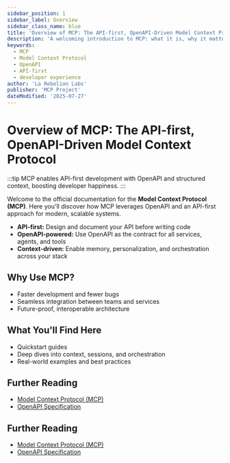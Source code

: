 ```yaml
---
sidebar_position: 1
sidebar_label: Overview
sidebar_class_name: blue
title: 'Overview of MCP: The API-first, OpenAPI-Driven Model Context Protocol'
description: 'A welcoming introduction to MCP: what it is, why it matters, and how it powers API-first, OpenAPI-driven systems.'
keywords: 
  - MCP
  - Model Context Protocol
  - OpenAPI
  - API-first
  - developer experience
author: 'La Rebelion Labs'
publisher: 'MCP Project'
dateModified: '2025-07-27'
---
```


# Overview of MCP: The API-first, OpenAPI-Driven Model Context Protocol

:::tip
MCP enables API-first development with OpenAPI and structured context, boosting developer happiness.
:::

Welcome to the official documentation for the **Model Context Protocol (MCP)**. Here you'll discover how MCP leverages OpenAPI and an API-first approach for modern, scalable systems.

- **API-first:** Design and document your API before writing code
- **OpenAPI-powered:** Use OpenAPI as the contract for all services, agents, and tools
- **Context-driven:** Enable memory, personalization, and orchestration across your stack

## Why Use MCP?
- Faster development and fewer bugs
- Seamless integration between teams and services
- Future-proof, interoperable architecture

## What You'll Find Here
- Quickstart guides
- Deep dives into context, sessions, and orchestration
- Real-world examples and best practices

## Further Reading
- [Model Context Protocol (MCP)](https://github.com/la-rebelion)
- [OpenAPI Specification](https://swagger.io/specification/)
## Further Reading
- [Model Context Protocol (MCP)](https://github.com/la-rebelion)
- [OpenAPI Specification](https://swagger.io/specification/)
